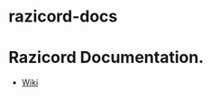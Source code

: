 # razicord-docs
# Razicord Documentation.
- [Wiki](https://github.com/tomlahaye/razicord-docs/wiki)
